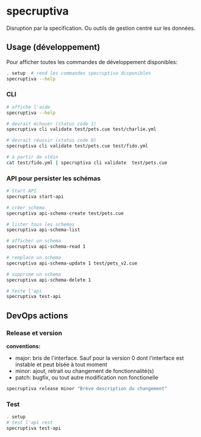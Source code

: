 # specruptiva

Disruption par la specification. Ou outils de gestion centré sur les données.

## Usage (développement)

Pour afficher toutes les commandes de développement disponibles:

```sh
. setup  # rend les commandes specruptiva disponibles
specruptiva --help
```



### CLI 

```sh 
# affiche l'aide
specruptiva --help

# devrait échouer (status code 1)
specruptiva cli validate test/pets.cue test/charlie.yml

# devrait réussir (status code 0)
specruptiva cli validate test/pets.cue test/fido.yml

# à partir de stdin
cat test/fido.yml | specruptiva cli validate  test/pets.cue
```

### API pour persister les schémas

```sh
# Start API
specruptiva start-api

# créer schema
specruptiva api-schema-create test/pets.cue

# lister tous les schemas
specruptiva api-schema-list

# afficher un schema
specruptiva api-schema-read 1

# remplace un schema
specruptiva api-schema-update 1 test/pets_v2.cue

# supprime un schema
specruptiva api-schema-delete 1

# teste l'api
specruptiva test-api
```


## DevOps actions

### Release et version

**conventions:**
  - major: bris de l'interface. Sauf pour la version 0 dont l'interface est instable et peut bisée à tout moment
  - minor: ajout, retrait ou changement de fonctionnalité(s)
  - patch: bugfix, ou tout autre modification non fonctionelle

```sh
specruptiva release minor "Brève description du changement"
```

### Test

```sh
. setup
# test l'api rest
specruptiva test-api
```
